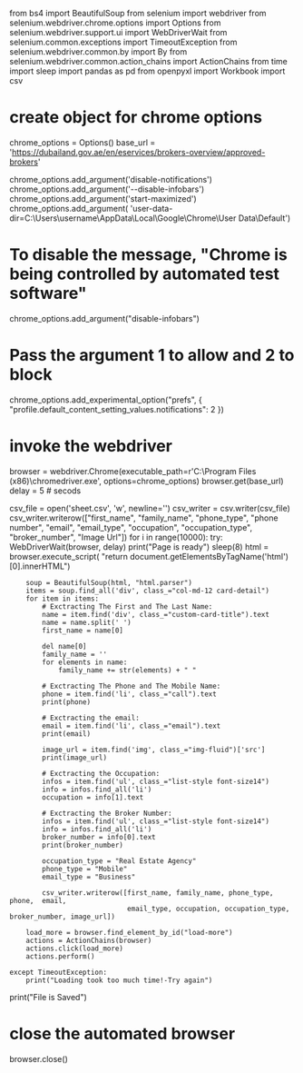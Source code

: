 from bs4 import BeautifulSoup
from selenium import webdriver
from selenium.webdriver.chrome.options import Options
from selenium.webdriver.support.ui import WebDriverWait
from selenium.common.exceptions import TimeoutException
from selenium.webdriver.common.by import By
from selenium.webdriver.common.action_chains import ActionChains
from time import sleep
import pandas as pd
from openpyxl import Workbook
import csv

# create object for chrome options
chrome_options = Options()
base_url = 'https://dubailand.gov.ae/en/eservices/brokers-overview/approved-brokers'

chrome_options.add_argument('disable-notifications')
chrome_options.add_argument('--disable-infobars')
chrome_options.add_argument('start-maximized')
chrome_options.add_argument(
    'user-data-dir=C:\\Users\\username\\AppData\\Local\\Google\\Chrome\\User Data\\Default')
# To disable the message, "Chrome is being controlled by automated test software"
chrome_options.add_argument("disable-infobars")
# Pass the argument 1 to allow and 2 to block
chrome_options.add_experimental_option("prefs", {
    "profile.default_content_setting_values.notifications": 2
})
# invoke the webdriver
browser = webdriver.Chrome(executable_path=r'C:\Program Files (x86)\chromedriver.exe',
                           options=chrome_options)
browser.get(base_url)
delay = 5  # secods

csv_file = open('sheet.csv', 'w', newline='')
csv_writer = csv.writer(csv_file)
csv_writer.writerow(["first_name", "family_name", "phone_type", "phone number",  "email",
                     "email_type", "occupation", "occupation_type", "broker_number", "Image Url"])
for i in range(10000):
    try:
        WebDriverWait(browser, delay)
        print("Page is ready")
        sleep(8)
        html = browser.execute_script(
            "return document.getElementsByTagName('html')[0].innerHTML")

        soup = BeautifulSoup(html, "html.parser")
        items = soup.find_all('div', class_="col-md-12 card-detail")
        for item in items:
            # Exctracting The First and The Last Name:
            name = item.find('div', class_="custom-card-title").text
            name = name.split(' ')
            first_name = name[0]

            del name[0]
            family_name = ''
            for elements in name:
                family_name += str(elements) + " "

            # Exctracting The Phone and The Mobile Name:
            phone = item.find('li', class_="call").text
            print(phone)

            # Exctracting the email:
            email = item.find('li', class_="email").text
            print(email)

            image_url = item.find('img', class_="img-fluid")['src']
            print(image_url)

            # Exctracting the Occupation:
            infos = item.find('ul', class_="list-style font-size14")
            info = infos.find_all('li')
            occupation = info[1].text

            # Exctracting the Broker Number:
            infos = item.find('ul', class_="list-style font-size14")
            info = infos.find_all('li')
            broker_number = info[0].text
            print(broker_number)

            occupation_type = "Real Estate Agency"
            phone_type = "Mobile"
            email_type = "Business"

            csv_writer.writerow([first_name, family_name, phone_type, phone,  email,
                                 email_type, occupation, occupation_type, broker_number, image_url])

        load_more = browser.find_element_by_id("load-more")
        actions = ActionChains(browser)
        actions.click(load_more)
        actions.perform()

    except TimeoutException:
        print("Loading took too much time!-Try again")
print("File is Saved")


# close the automated browser
browser.close()
